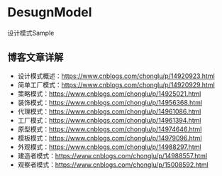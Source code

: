 # DesugnModel
设计模式Sample



## 博客文章详解

- 设计模式概述：https://www.cnblogs.com/chonglu/p/14920923.html
- 简单工厂模式：https://www.cnblogs.com/chonglu/p/14920929.html
- 策略模式：https://www.cnblogs.com/chonglu/p/14925021.html
- 装饰模式：https://www.cnblogs.com/chonglu/p/14956368.html
- 代理模式：https://www.cnblogs.com/chonglu/p/14961086.html
- 工厂模式：https://www.cnblogs.com/chonglu/p/14961394.html
- 原型模式：https://www.cnblogs.com/chonglu/p/14974646.html
- 模板模式：https://www.cnblogs.com/chonglu/p/14979096.html
- 外观模式：https://www.cnblogs.com/chonglu/p/14988297.html
- 建造者模式：https://www.cnblogs.com/chonglu/p/14988557.html
- 观察者模式：https://www.cnblogs.com/chonglu/p/15008592.html


